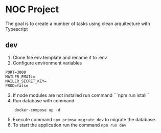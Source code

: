 # NOC Project

The goal is to create a number of tasks using clean arquitecture with Typescript

## dev
1. Clone file env.template and rename it to .env
2. Configure environment variables
 
```dotnetcli
PORT=3000
MAILER_EMAIL= 
MAILER_SECRET_KEY=
PROD=false
```

3. If node modules are not installed run command ```npm run istall``
4. Run database with command 
``` 
    docker-compose up -d
```
5. Execute command ```npx primsa migrate dev``` to migrate the database.
6. To start the application run the command ```npm run dev```